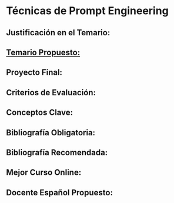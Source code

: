# Técnicas de Prompt Engineering

## Justificación en el Temario:

## [Temario Propuesto:](Te%CC%81cnicas%20de%20Prompt%20Engineering%2011eb5c7e4a184cde99c9d02c50c1dabf/Temario%20Propuesto%20cece0e62fb6549bca7a31b7740f4c156.md)

## Proyecto Final:

## Criterios de Evaluación:

## Conceptos Clave:

## Bibliografía Obligatoria:

## Bibliografía Recomendada:

## Mejor Curso Online:

## Docente Español Propuesto: